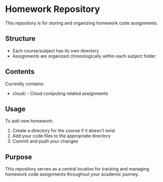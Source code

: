 # Homework Repository

This repository is for storing and organizing homework code assignments.

## Structure

- Each course/subject has its own directory
- Assignments are organized chronologically within each subject folder

## Contents

Currently contains:

- cloud/ - Cloud computing related assignments

## Usage

To add new homework:

1. Create a directory for the course if it doesn't exist
2. Add your code files to the appropriate directory
3. Commit and push your changes

## Purpose

This repository serves as a central location for tracking and managing homework code assignments throughout your academic journey.
